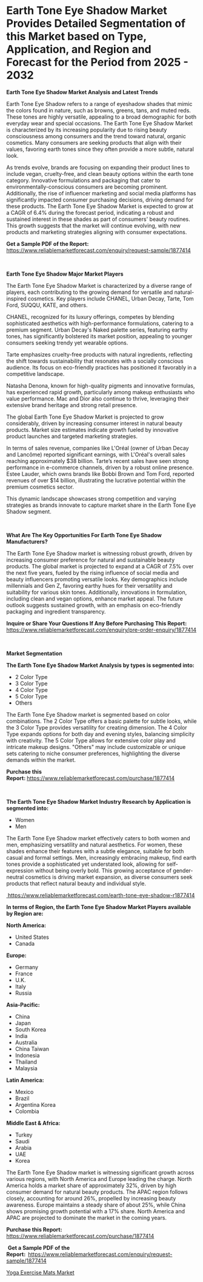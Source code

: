 <p><h1>Earth Tone Eye Shadow Market Provides Detailed Segmentation of this Market based on Type, Application, and Region and Forecast for the Period from 2025 - 2032</h1></p><p><strong>Earth Tone Eye Shadow Market Analysis and Latest Trends</strong></p>
<p><p>Earth Tone Eye Shadow refers to a range of eyeshadow shades that mimic the colors found in nature, such as browns, greens, tans, and muted reds. These tones are highly versatile, appealing to a broad demographic for both everyday wear and special occasions. The Earth Tone Eye Shadow Market is characterized by its increasing popularity due to rising beauty consciousness among consumers and the trend toward natural, organic cosmetics. Many consumers are seeking products that align with their values, favoring earth tones since they often provide a more subtle, natural look.</p><p>As trends evolve, brands are focusing on expanding their product lines to include vegan, cruelty-free, and clean beauty options within the earth tone category. Innovative formulations and packaging that cater to environmentally-conscious consumers are becoming prominent. Additionally, the rise of influencer marketing and social media platforms has significantly impacted consumer purchasing decisions, driving demand for these products. The Earth Tone Eye Shadow Market is expected to grow at a CAGR of 6.4% during the forecast period, indicating a robust and sustained interest in these shades as part of consumers' beauty routines. This growth suggests that the market will continue evolving, with new products and marketing strategies aligning with consumer expectations.</p></p>
<p><strong>Get a Sample PDF of the Report:&nbsp;</strong> <a href="https://www.reliablemarketforecast.com/enquiry/request-sample/1877414?utm_campaign=2783&utm_medium=2&utm_source=Github&utm_content=ia&utm_term=04042025&utm_id=earth-tone-eye-shadow">https://www.reliablemarketforecast.com/enquiry/request-sample/1877414</a></p>
<p>&nbsp;</p>
<p><strong>Earth Tone Eye Shadow Major Market Players</strong></p>
<p><p>The Earth Tone Eye Shadow Market is characterized by a diverse range of players, each contributing to the growing demand for versatile and natural-inspired cosmetics. Key players include CHANEL, Urban Decay, Tarte, Tom Ford, SUQQU, KATE, and others. </p><p>CHANEL, recognized for its luxury offerings, competes by blending sophisticated aesthetics with high-performance formulations, catering to a premium segment. Urban Decay's Naked palette series, featuring earthy tones, has significantly bolstered its market position, appealing to younger consumers seeking trendy yet wearable options. </p><p>Tarte emphasizes cruelty-free products with natural ingredients, reflecting the shift towards sustainability that resonates with a socially conscious audience. Its focus on eco-friendly practices has positioned it favorably in a competitive landscape. </p><p>Natasha Denona, known for high-quality pigments and innovative formulas, has experienced rapid growth, particularly among makeup enthusiasts who value performance. Mac and Dior also continue to thrive, leveraging their extensive brand heritage and strong retail presence.</p><p>The global Earth Tone Eye Shadow Market is projected to grow considerably, driven by increasing consumer interest in natural beauty products. Market size estimates indicate growth fueled by innovative product launches and targeted marketing strategies. </p><p>In terms of sales revenue, companies like L'Oréal (owner of Urban Decay and Lancôme) reported significant earnings, with L'Oréal's overall sales reaching approximately $38 billion. Tarte’s recent sales have seen strong performance in e-commerce channels, driven by a robust online presence. Estee Lauder, which owns brands like Bobbi Brown and Tom Ford, reported revenues of over $14 billion, illustrating the lucrative potential within the premium cosmetics sector.</p><p>This dynamic landscape showcases strong competition and varying strategies as brands innovate to capture market share in the Earth Tone Eye Shadow segment.</p></p>
<p>&nbsp;</p>
<p><strong>What Are The Key Opportunities For Earth Tone Eye Shadow Manufacturers?</strong></p>
<p><p>The Earth Tone Eye Shadow market is witnessing robust growth, driven by increasing consumer preference for natural and sustainable beauty products. The global market is projected to expand at a CAGR of 7.5% over the next five years, fueled by the rising influence of social media and beauty influencers promoting versatile looks. Key demographics include millennials and Gen Z, favoring earthy hues for their versatility and suitability for various skin tones. Additionally, innovations in formulation, including clean and vegan options, enhance market appeal. The future outlook suggests sustained growth, with an emphasis on eco-friendly packaging and ingredient transparency.</p></p>
<p><strong>Inquire or Share Your Questions If Any Before Purchasing This Report:</strong> <a href="https://www.reliablemarketforecast.com/enquiry/pre-order-enquiry/1877414?utm_campaign=2783&utm_medium=2&utm_source=Github&utm_content=ia&utm_term=04042025&utm_id=earth-tone-eye-shadow">https://www.reliablemarketforecast.com/enquiry/pre-order-enquiry/1877414</a></p>
<p>&nbsp;</p>
<p><strong>Market Segmentation</strong></p>
<p><strong>The Earth Tone Eye Shadow Market Analysis by types is segmented into:</strong></p>
<p><ul><li>2 Color Type</li><li>3 Color Type</li><li>4 Color Type</li><li>5 Color Type</li><li>Others</li></ul></p>
<p><p>The Earth Tone Eye Shadow market is segmented based on color combinations. The 2 Color Type offers a basic palette for subtle looks, while the 3 Color Type provides versatility for creating dimension. The 4 Color Type expands options for both day and evening styles, balancing simplicity with creativity. The 5 Color Type allows for extensive color play and intricate makeup designs. "Others" may include customizable or unique sets catering to niche consumer preferences, highlighting the diverse demands within the market.</p></p>
<p><strong>Purchase this Report:&nbsp;</strong><a href="https://www.reliablemarketforecast.com/purchase/1877414?utm_campaign=2783&utm_medium=2&utm_source=Github&utm_content=ia&utm_term=04042025&utm_id=earth-tone-eye-shadow">https://www.reliablemarketforecast.com/purchase/1877414</a></p>
<p>&nbsp;</p>
<p><strong>The Earth Tone Eye Shadow Market Industry Research by Application is segmented into:</strong></p>
<p><ul><li>Women</li><li>Men</li></ul></p>
<p><p>The Earth Tone Eye Shadow market effectively caters to both women and men, emphasizing versatility and natural aesthetics. For women, these shades enhance their features with a subtle elegance, suitable for both casual and formal settings. Men, increasingly embracing makeup, find earth tones provide a sophisticated yet understated look, allowing for self-expression without being overly bold. This growing acceptance of gender-neutral cosmetics is driving market expansion, as diverse consumers seek products that reflect natural beauty and individual style.</p></p>
<p><a href="https://www.reliablemarketforecast.com/earth-tone-eye-shadow-r1877414?utm_campaign=2783&utm_medium=2&utm_source=Github&utm_content=ia&utm_term=04042025&utm_id=earth-tone-eye-shadow">&nbsp;https://www.reliablemarketforecast.com/earth-tone-eye-shadow-r1877414</a></p>
<p><strong>In terms of Region, the Earth Tone Eye Shadow Market Players available by Region are:</strong></p>
<p>
    <p> <strong> North America: </strong>
        <ul>
            <li>United States</li>
            <li>Canada</li>
        </ul>
        </p> 
    <p> <strong> Europe: </strong>
        <ul>
            <li>Germany</li>
            <li>France</li>
            <li>U.K.</li>
            <li>Italy</li>
            <li>Russia</li>
        </ul>
        </p> 
    <p> <strong> Asia-Pacific: </strong>
        <ul>
            <li>China</li>
            <li>Japan</li>
            <li>South Korea</li>
            <li>India</li>
            <li>Australia</li>
            <li>China Taiwan</li>
            <li>Indonesia</li>
            <li>Thailand</li>
            <li>Malaysia</li>
        </ul>
        </p> 
    <p> <strong> Latin America: </strong>
        <ul>
            <li>Mexico</li>
            <li>Brazil</li>
            <li>Argentina Korea</li>
            <li>Colombia</li>
        </ul>
        </p> 
    <p> <strong> Middle East & Africa: </strong>
        <ul>
            <li>Turkey</li>
            <li>Saudi</li>
            <li>Arabia</li>
            <li>UAE</li>
            <li>Korea</li>
        </ul>
    </p>
    </p>
<p><p>The Earth Tone Eye Shadow market is witnessing significant growth across various regions, with North America and Europe leading the charge. North America holds a market share of approximately 32%, driven by high consumer demand for natural beauty products. The APAC region follows closely, accounting for around 26%, propelled by increasing beauty awareness. Europe maintains a steady share of about 25%, while China shows promising growth potential with a 17% share. North America and APAC are projected to dominate the market in the coming years.</p></p>
<p><strong>Purchase this Report: </strong><a href="https://www.reliablemarketforecast.com/purchase/1877414?utm_campaign=2783&utm_medium=2&utm_source=Github&utm_content=ia&utm_term=04042025&utm_id=earth-tone-eye-shadow">https://www.reliablemarketforecast.com/purchase/1877414</a></p>
<p>&nbsp;<strong>Get a Sample PDF of the Report:&nbsp;&nbsp;</strong><a href="https://www.reliablemarketforecast.com/enquiry/request-sample/1877414?utm_campaign=2783&utm_medium=2&utm_source=Github&utm_content=ia&utm_term=04042025&utm_id=earth-tone-eye-shadow">https://www.reliablemarketforecast.com/enquiry/request-sample/1877414</a></p>
<p><strong></strong></p>
<p><p><a href="https://github.com/vitrilaoire/Market-Research-Report-List-1/blob/main/yoga-exercise-mats-market.md?utm_campaign=2783&utm_medium=2&utm_source=Github&utm_content=ia&utm_term=04042025&utm_id=earth-tone-eye-shadow">Yoga Exercise Mats Market</a></p></p>